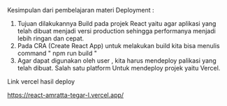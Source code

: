 Kesimpulan dari pembelajaran materi Deployment :

1. Tujuan dilakukannya Build pada projek React yaitu agar aplikasi yang telah dibuat menjadi versi production sehingga performanya menjadi lebih ringan dan cepat.
2. Pada CRA (Create React App) untuk melakukan build kita bisa menulis command " npm run build "
3. Agar dapat digunakan oleh user , kita harus mendeploy palikasi yang telah dibuat. Salah satu platform Untuk mendeploy projek yaitu Vercel.

Link vercel hasil deploy

https://react-amratta-tegar-l.vercel.app/
